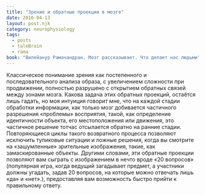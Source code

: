 ```yaml
---
title: "Зрение и обратные проекции в мозге"
date: 2016-04-13
layout: post.njk
category: neurophysiology
tags:
  - posts
  - taleBrain
  - rama
book: "Вилейанур Рамачандран. Мозг рассказывает. Что делает нас людьми"
---
```


Классическое понимание зрения как постепенного и последовательного анализа образа, с увеличением сложности при продвижении, полностью разрушено с открытием обратных связей между зонами мозга. Какова задача этих обратных проекций, остаётся лишь гадать, но моя интуиция говорит мне, что на каждой стадии обработки информации, как только мозг добивается частичного разрешения «проблемы» восприятия, такой, как определение идентичности объекта, его местоположения или движения, это частичное решение тотчас отсылается обратно на ранние стадии. Повторяющиеся циклы такого возвратного процесса позволяют исключить тупиковые ситуации и ложные решения, когда вы смотрите на «зашумленные» зрительные изображения, такие, как замаскированные объекты. Другими словами, эти обратные проекции позволяют вам сыграть с изображением в нечто вроде «20 вопросов» (популярная игра, когда ведущий загадывает предмет, а участники должны угадать, задав 20 вопросов, на которые можно отвечать лишь «да» и «нет».), предоставляя вам возможность быстро прийти к правильному ответу.
